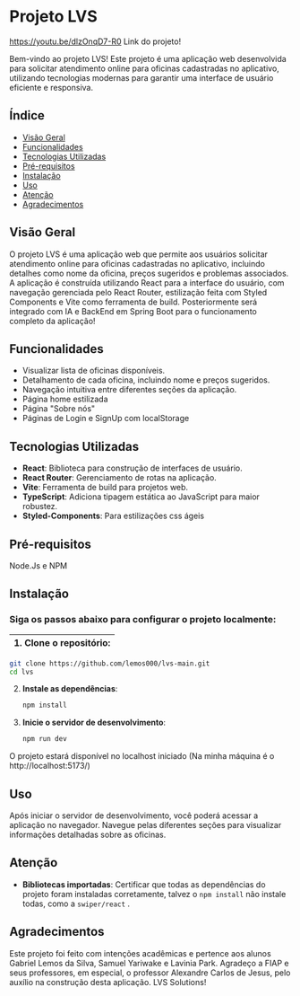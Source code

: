 # Projeto LVS

https://youtu.be/dlzOnqD7-R0
Link do projeto!

Bem-vindo ao projeto LVS! Este projeto é uma aplicação web desenvolvida para solicitar atendimento online para oficinas cadastradas no aplicativo, utilizando tecnologias modernas para garantir uma interface de usuário eficiente e responsiva.

## Índice

- [Visão Geral](#visão-geral)
- [Funcionalidades](#funcionalidades)
- [Tecnologias Utilizadas](#tecnologias-utilizadas)
- [Pré-requisitos](#pré-requisitos)
- [Instalação](#instalação)
- [Uso](#uso)
- [Atenção](#atenção)
- [Agradecimentos](#agradecimentos)

## Visão Geral

O projeto LVS é uma aplicação web que permite aos usuários solicitar atendimento online para oficinas cadastradas no aplicativo, incluindo detalhes como nome da oficina, preços sugeridos e problemas associados. A aplicação é construída utilizando React para a interface do usuário, com navegação gerenciada pelo React Router, estilização feita com Styled Components e Vite como ferramenta de build. Posteriormente será integrado com IA e BackEnd em Spring Boot para o funcionamento completo da aplicação!

## Funcionalidades

- Visualizar lista de oficinas disponíveis.
- Detalhamento de cada oficina, incluindo nome e preços sugeridos.
- Navegação intuitiva entre diferentes seções da aplicação.
- Página home estilizada
- Página "Sobre nós"
- Páginas de Login e SignUp com localStorage

## Tecnologias Utilizadas

- **React**: Biblioteca para construção de interfaces de usuário.
- **React Router**: Gerenciamento de rotas na aplicação.
- **Vite**: Ferramenta de build para projetos web.
- **TypeScript**: Adiciona tipagem estática ao JavaScript para maior robustez.
- **Styled-Components**: Para estilizações css ágeis

## Pré-requisitos

Node.Js e NPM

## Instalação
### Siga os passos abaixo para configurar o projeto localmente:

| 1. **Clone o repositório**: |
|---|



   ```bash
   git clone https://github.com/lemos000/lvs-main.git
   cd lvs

```

2.  **Instale as dependências**:
    
    ```bash
    npm install
    
    ```
    
3.  **Inicie o servidor de desenvolvimento**:
    
    ```bash
    npm run dev
    
    ```
    

O projeto estará disponível no localhost iniciado (Na minha máquina é o  http://localhost:5173/)

## Uso

Após iniciar o servidor de desenvolvimento, você poderá acessar a aplicação no navegador. Navegue pelas diferentes seções para visualizar informações detalhadas sobre as oficinas.


## Atenção

-   **Bibliotecas importadas**: Certificar que todas as dependências do projeto foram instaladas corretamente, talvez o  `npm install` não instale todas, como a `swiper/react` .

## Agradecimentos

Este projeto foi feito com intenções acadêmicas e pertence aos alunos Gabriel Lemos da Silva, Samuel Yariwake e Lavinia Park. Agradeço a FIAP e seus professores, em especial, o professor Alexandre Carlos de Jesus,  pelo auxílio na construção desta aplicação.
LVS Solutions!